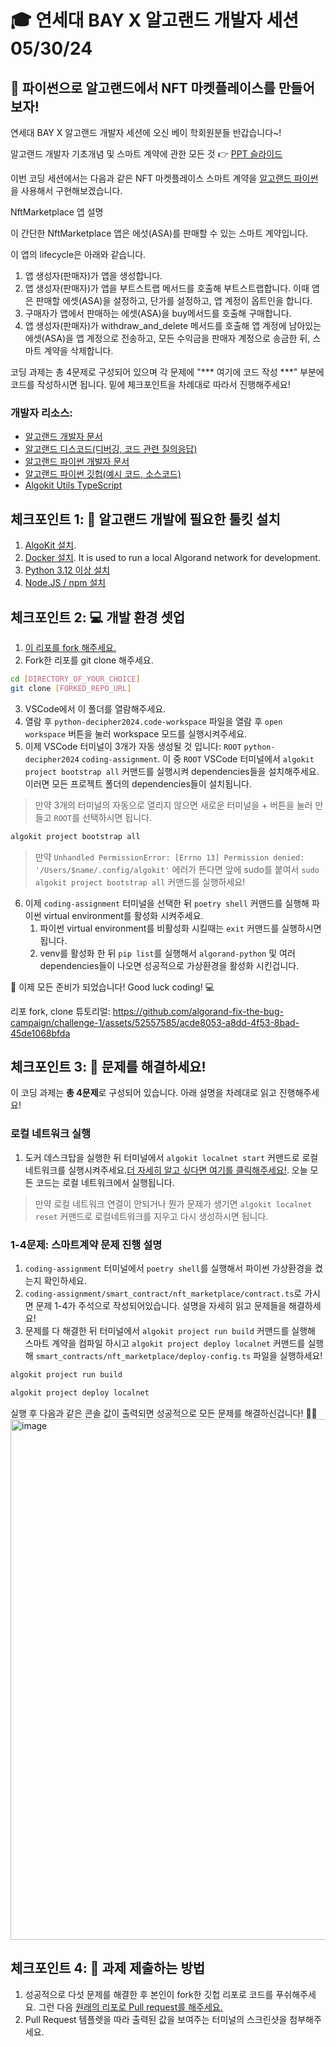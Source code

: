 # 🎓 연세대 BAY X 알고랜드 개발자 세션 05/30/24

## 🚩 파이썬으로 알고랜드에서 NFT 마켓플레이스를 만들어 보자!

연세대 BAY X 알고랜드 개발자 세션에 오신 베이 학회원분들 반갑습니다~!

알고랜드 개발자 기초개념 및 스마트 계약에 관한 모든 것 👉 [PPT 슬라이드](https://docs.google.com/presentation/d/1I-lxxAkNIRoR9VdDX-wRD68hHuxBvI1uPY-VQlmrgiI/edit?usp=sharing)

이번 코딩 세션에서는 다음과 같은 NFT 마켓플레이스 스마트 계약을 [알고랜드 파이썬](https://algorandfoundation.github.io/puya/index.html)을 사용해서 구현해보겠습니다.

NftMarketplace 앱 설명

이 간단한 NftMarketplace 앱은 에섯(ASA)를 판매할 수 있는 스마트 계약입니다.

이 앱의 lifecycle은 아래와 같습니다.
1. 앱 생성자(판매자)가 앱을 생성합니다.
2. 앱 생성자(판매자)가 앱을 부트스트랩 메서드를 호출해 부트스트랩합니다. 이때 앱은 판매할 에셋(ASA)을 설정하고, 단가를 설정하고, 앱 계정이 옵트인을 합니다.
3. 구매자가 앱에서 판매하는 에셋(ASA)을 buy메서드를 호출해 구매합니다.
4. 앱 생성자(판매자)가 withdraw_and_delete 메서드를 호출해 앱 계정에 남아있는 에셋(ASA)을 앱 계정으로 전송하고, 모든 수익금을 판매자 계정으로 송금한 뒤, 스마트 계약을 삭제합니다.

코딩 과제는 총 4문제로 구성되어 있으며 각 문제에 "*** 여기에 코드 작성 ***" 부분에 코드를 작성하시면 됩니다. 밑에 체크포인트을 차례대로 따라서 진행해주세요!

### 개발자 리소스:
- [알고랜드 개발자 문서](https://developer.algorand.org/docs/)
- [알고랜드 디스코드(디버깅, 코드 관련 질의응답)](https://discord.com/invite/algorand)
- [알고랜드 파이썬 개발자 문서](https://algorandfoundation.github.io/puya/)
- [알고랜드 파이썬 깃헙(예시 코드, 소스코드)](https://github.com/algorandfoundation/puya)
- [Algokit Utils TypeScript](https://github.com/algorandfoundation/algokit-utils-ts/tree/main)

## 체크포인트 1: 🧰 알고랜드 개발에 필요한 툴킷 설치

1. [AlgoKit 설치](https://github.com/algorandfoundation/algokit-cli/tree/main?tab=readme-ov-file#install).
2. [Docker 설치](https://www.docker.com/products/docker-desktop/). It is used to run a local Algorand network for development.
3. [Python 3.12 이상 설치](https://www.python.org/downloads/)
4. [Node.JS / npm 설치](https://docs.npmjs.com/downloading-and-installing-node-js-and-npm)

## 체크포인트 2: 💻 개발 환경 셋업

1. [이 리포를 fork 해주세요.](https://docs.github.com/en/pull-requests/collaborating-with-pull-requests/working-with-forks/fork-a-repo)
2. Fork한 리포를 git clone 해주세요.
```bash
cd [DIRECTORY_OF_YOUR_CHOICE]
git clone [FORKED_REPO_URL]
```
3. VSCode에서 이 폴더를 열람해주세요.
4. 열람 후 `python-decipher2024.code-workspace` 파일을 열람 후 `open workspace` 버튼을 눌러 workspace 모드를 실행시켜주세요.
5. 이제 VSCode 터미널이 3개가 자동 생성될 것 입니다: `ROOT` `python-decipher2024` `coding-assignment`.  이 중 `ROOT` VSCode 터미널에서 `algokit project bootstrap all` 커맨드를 실행시켜 dependencies들을 설치해주세요. 이러면 모든 프로젝트 폴더의 dependencies들이 설치됩니다.
> 만약 3개의 터미널의 자동으로 열리지 않으면 새로운 터미널을 + 버튼을 눌러 만들고 `ROOT`를 선택하시면 됩니다.

```bash
algokit project bootstrap all
```

> 만약 `Unhandled PermissionError: [Errno 13] Permission denied: '/Users/$name/.config/algokit'` 에러가 뜬다면 앞에 sudo를 붙여서 `sudo algokit project bootstrap all` 커맨드를 실행하세요!

6. 이제 `coding-assignment` 터미널을 선택한 뒤 `poetry shell` 커맨드를 실행해 파이썬 virtual environment를 활성화 시켜주세요.
   1. 파이썬 virtual environment를 비활성화 시킬때는 `exit` 커맨드를 실행하시면 됩니다.
   2. venv를 활성화 한 뒤 `pip list`를 실행해서 `algorand-python` 및 여러 dependencies들이 나오면 성공적으로 가상환경을 활성화 시킨겁니다.

🎉 이제 모든 준비가 되었습니다! Good luck coding! 💻

리포 fork, clone 튜토리얼:
https://github.com/algorand-fix-the-bug-campaign/challenge-1/assets/52557585/acde8053-a8dd-4f53-8bad-45de1068bfda

## 체크포인트 3: 📝 문제를 해결하세요!

이 코딩 과제는 **총 4문제**로 구성되어 있습니다. 아래 설명을 차례대로 읽고 진행해주세요!

### 로컬 네트워크 실행
1. 도커 데스크탑을 실행한 뒤 터미널에서 `algokit localnet start` 커맨드로 로컬 네트워크를 실행시켜주세요.[더 자세히 알고 싶다면 여기를 클릭해주세요!](https://github.com/algorandfoundation/algokit-cli/blob/main/docs/features/localnet.md#creating--starting-the-localnet). 오늘 모든 코드는 로컬 네트워크에서 실행됩니다.
> 만약 로컬 네트워크 연결이 안되거나 뭔가 문제가 생기면 `algokit localnet reset` 커맨드로 로컬네트워크를 지우고 다시 생성하시면 됩니다.

### 1-4문제: 스마트계약 문제 진행 설명
1. `coding-assignment` 터미널에서 `poetry shell`를 실행해서 파이썬 가상환경을 켰는지 확인하세요.
2. `coding-assignment/smart_contract/nft_marketplace/contract.ts`로 가시면 문제 1-4가 주석으로 작성되어있습니다.
    설명을 자세히 읽고 문제들을 해결하세요!
3. 문제를 다 해결한 뒤 터미널에서 `algokit project run build` 커맨드를 실행해 스마트 계약을 컴파일 하시고 `algokit project deploy localnet` 커맨드를 실행해 `smart_contracts/nft_marketplace/deploy-config.ts` 파일을 실행하세요!
```bash
algokit project run build
```

```bash
algokit project deploy localnet
```

실행 후 다음과 같은 콘솔 값이 출력되면 성공적으로 모든 문제를 해결하신겁니다! 👏👏
<img width="833" alt="image" src="https://github.com/algorand-devrel/BAY-coding-assignment-2024/assets/52557585/53e96dc0-3117-4990-b926-1261b688ab79">


## 체크포인트 4: 💯 과제 제출하는 방법

1. 성공적으로 다섯 문제를 해결한 후 본인이 fork한 깃헙 리포로 코드를 푸쉬해주세요. 그런 다음 [원래의 리포로 Pull request를 해주세요.](https://docs.github.com/en/pull-requests/collaborating-with-pull-requests/proposing-changes-to-your-work-with-pull-requests/creating-a-pull-request-from-a-fork)
2. Pull Request 템플렛을 따라 출력된 값을 보여주는 터미널의 스크린샷을 첨부해주세요.

